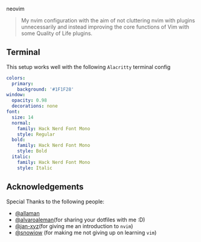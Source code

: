 neovim

>My nvim configuration with the aim of not cluttering nvim with plugins unnecessarily and instead improving the core functions of Vim with some Quality of Life plugins.

## Terminal

This setup works well with the following `Alacritty` terminal config

```yaml
colors:
  primary:
    background: '#1F1F28'
window:
  opacity: 0.98
  decorations: none
font:
  size: 14
  normal:
    family: Hack Nerd Font Mono
    style: Regular
  bold:
    family: Hack Nerd Font Mono
    style: Bold
  italic:
    family: Hack Nerd Font Mono
    style: Italic
```

## Acknowledgements

Special Thanks to the following people:

* [@allaman](https://github.com/allaman)
* [@alvaroaleman](https://github.com/alvaroaleman )(for sharing your dotfiles with me :D)
* [@jan-xyz](https://github.com/jan-xyz )(for giving me an introduction to `nvim`)
* [@snowiow](https://github.com/snowiow ) (for making me not giving up on learning `vim`)


